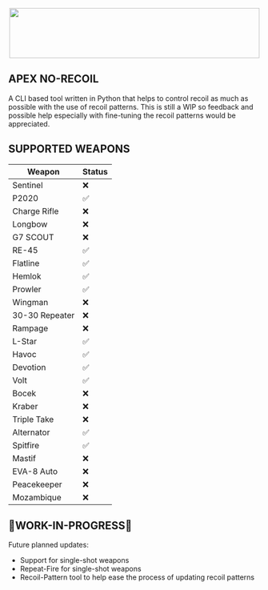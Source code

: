 <p  align="center"><img src="https://res.cloudinary.com/wemakeart/image/upload/v1629200112/apex-no-recoil/apex-no-recoil_pdavbo.jpg" width=500px height="100px" /></p>

## APEX NO-RECOIL
A CLI based tool written in Python that helps to control recoil as much as possible with the use of recoil patterns. This is still a WIP so feedback and possible help especially with fine-tuning the recoil patterns would be appreciated.

## SUPPORTED WEAPONS

| Weapon  | Status |
| ------------- | ------------- |
| Sentinel  | ❌  |
| P2020  | ✅  |
| Charge Rifle  | ❌  |
| Longbow  | ❌  |
| G7 SCOUT  | ❌  |
| RE-45  | ✅  |
| Flatline  | ✅  |
| Hemlok  | ✅  |
| Prowler  | ✅  |
| Wingman  | ❌  |
| 30-30 Repeater  | ❌  |
| Rampage  | ❌  |
| L-Star  | ✅  |
| Havoc  | ✅  |
| Devotion  | ✅  |
| Volt  | ✅  |
| Bocek  | ❌  |
| Kraber  | ❌  |
| Triple Take  | ❌  |
| Alternator  | ✅  |
| Spitfire  | ✅  |
| Mastif  | ❌  |
| EVA-8 Auto  | ❌  |
| Peacekeeper  | ❌  |
| Mozambique  | ❌  |

## 🚧WORK-IN-PROGRESS🚧
Future planned updates:
* Support for single-shot weapons
* Repeat-Fire for single-shot weapons
* Recoil-Pattern tool to help ease the process of updating recoil patterns
